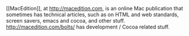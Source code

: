 [[MacEdition]], at http://macedition.com, is an online Mac publication that sometimes has technical articles, such as on HTML and web standards, screen savers, emacs and cocoa, and other stuff.  http://macedition.com/bolts/ has development / Cocoa related stuff.